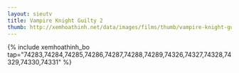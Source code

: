 ```yaml
---
layout: sieutv
title: Vampire Knight Guilty 2
thumb: http://xemhoathinh.net/data/images/films/thumb/vampire-knight-guilty-2-vampire-knight-guilty-2-2012.jpg
---
```

{% include xemhoathinh_bo tap="74283,74284,74285,74286,74287,74288,74289,74326,74327,74328,74329,74330,74331" %} 
